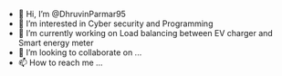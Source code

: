 - 👋 Hi, I’m @DhruvinParmar95
- 👀 I’m interested in Cyber security and Programming
- 🌱 I’m currently working on Load balancing between EV charger and Smart energy meter
- 💞️ I’m looking to collaborate on ...
- 📫 How to reach me ...

<!---
DhruvinParmar95/DhruvinParmar95 is a ✨ special ✨ repository because its `README.md` (this file) appears on your GitHub profile.
You can click the Preview link to take a look at your changes.
--->
